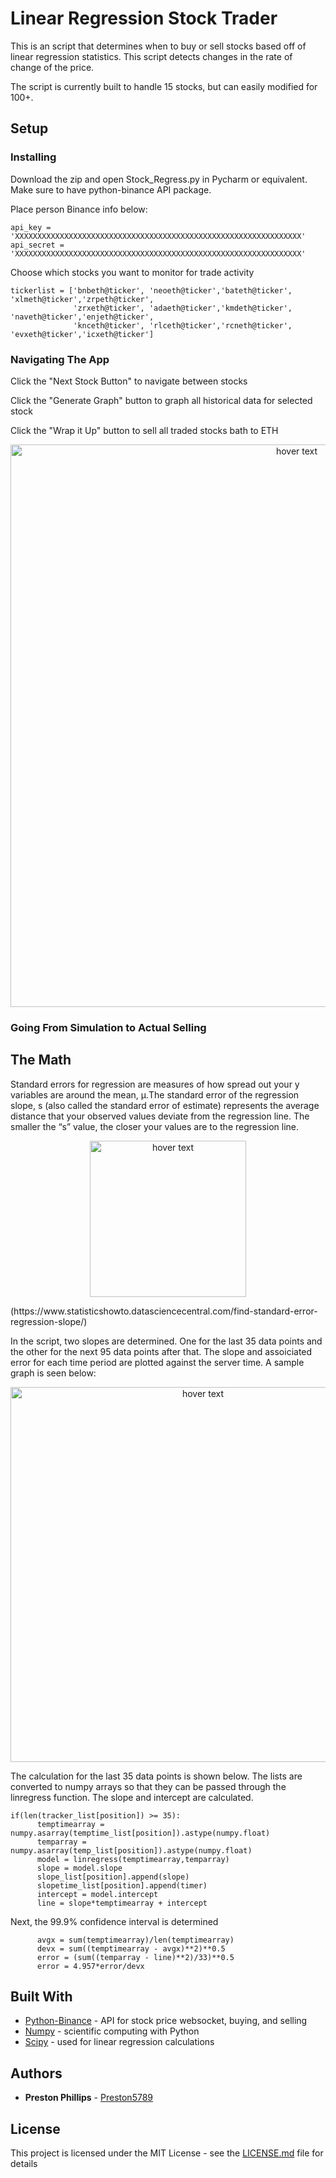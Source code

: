 # Linear Regression Stock Trader

This is an script that determines when to buy or sell stocks based off of linear regression statistics. This script detects changes in the rate of change of the price. 

The script is currently built to handle 15 stocks, but can easily modified for 100+.

## Setup

### Installing

Download the zip and open Stock_Regress.py in Pycharm or equivalent. Make sure to have python-binance API package. 

Place person Binance info below:
```
api_key = 'XXXXXXXXXXXXXXXXXXXXXXXXXXXXXXXXXXXXXXXXXXXXXXXXXXXXXXXXXXXXXXXX'
api_secret = 'XXXXXXXXXXXXXXXXXXXXXXXXXXXXXXXXXXXXXXXXXXXXXXXXXXXXXXXXXXXXXXXX'
```

Choose which stocks you want to monitor for trade activity
```
tickerlist = ['bnbeth@ticker', 'neoeth@ticker','bateth@ticker', 'xlmeth@ticker','zrpeth@ticker',
              'zrxeth@ticker', 'adaeth@ticker','kmdeth@ticker', 'naveth@ticker','enjeth@ticker',
              'knceth@ticker', 'rlceth@ticker','rcneth@ticker', 'evxeth@ticker','icxeth@ticker']
```
### Navigating The App

Click the "Next Stock Button" to navigate between stocks

Click the "Generate Graph" button to graph all historical data for selected stock

Click the "Wrap it Up" button to sell all traded stocks bath to ETH

<p align="center">
  <img src="https://github.com/Preston5789/Stock_Regression_Algorithm/blob/master/Pics/Sample1.PNG" width="900" title="hover text">
</p>

### Going From Simulation to Actual Selling



## The Math
Standard errors for regression are measures of how spread out your y variables are around the mean, μ.The standard error of the regression slope, s (also called the standard error of estimate) represents the average distance that your observed values deviate from the regression line. The smaller the “s” value, the closer your values are to the regression line.


<p align="center">
  <img src="https://github.com/Preston5789/Stock_Regression_Algorithm/blob/master/Pics/StandardError.png" width="250" title="hover text">
</p>
(https://www.statisticshowto.datasciencecentral.com/find-standard-error-regression-slope/)

In the script, two slopes are determined. One for the last 35 data points and the other for the next 95 data points after that. The slope and assoiciated error for each time period are plotted against the server time. A sample graph is seen below: 

<p align="center">
  <img src="https://github.com/Preston5789/Stock_Regression_Algorithm/blob/master/Pics/Sample2.PNG" width="600" title="hover text">
</p>

The calculation for the last 35 data points is shown below. The lists are converted to numpy arrays so that they can be passed through the linregress function. The slope and intercept are calculated. 
```
if(len(tracker_list[position]) >= 35):
      temptimearray = numpy.asarray(temptime_list[position]).astype(numpy.float)
      temparray = numpy.asarray(temp_list[position]).astype(numpy.float)
      model = linregress(temptimearray,temparray)
      slope = model.slope
      slope_list[position].append(slope)
      slopetime_list[position].append(timer)
      intercept = model.intercept
      line = slope*temptimearray + intercept
````

Next, the 99.9% confidence interval is determined 
````
      avgx = sum(temptimearray)/len(temptimearray)
      devx = sum((temptimearray - avgx)**2)**0.5
      error = (sum((temparray - line)**2)/33)**0.5
      error = 4.957*error/devx
````      



## Built With

* [Python-Binance](https://github.com/sammchardy/python-binance) - API for stock price websocket, buying, and selling
* [Numpy](https://www.numpy.org/) - scientific computing with Python
* [Scipy](https://www.scipy.org/) - used for linear regression calculations


## Authors

* **Preston Phillips** - [Preston5789](https://github.com/Preston5789)


## License

This project is licensed under the MIT License - see the [LICENSE.md](LICENSE.md) file for details


